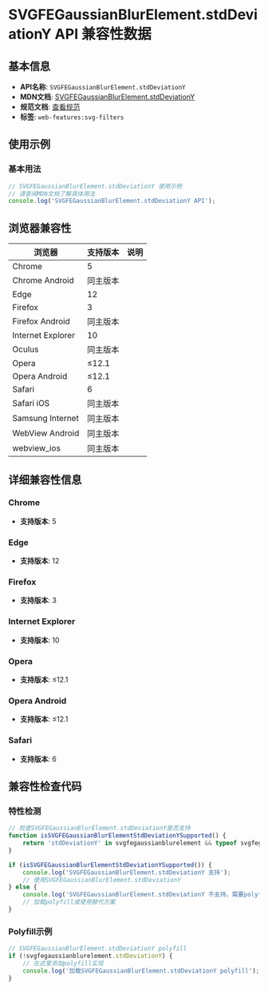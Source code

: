 # SVGFEGaussianBlurElement.stdDeviationY API 兼容性数据

## 基本信息

- **API名称**: `SVGFEGaussianBlurElement.stdDeviationY`
- **MDN文档**: [SVGFEGaussianBlurElement.stdDeviationY](https://developer.mozilla.org/docs/Web/API/SVGFEGaussianBlurElement/stdDeviationY)
- **规范文档**: [查看规范](https://drafts.fxtf.org/filter-effects/#dom-svgfegaussianblurelement-stddeviationy)
- **标签**: `web-features:svg-filters`

## 使用示例

### 基本用法

```javascript
// SVGFEGaussianBlurElement.stdDeviationY 使用示例
// 请查阅MDN文档了解具体用法
console.log('SVGFEGaussianBlurElement.stdDeviationY API');
```

## 浏览器兼容性

| 浏览器 | 支持版本 | 说明 |
|--------|----------|------|
| Chrome | 5 |  |
| Chrome Android | 同主版本 |  |
| Edge | 12 |  |
| Firefox | 3 |  |
| Firefox Android | 同主版本 |  |
| Internet Explorer | 10 |  |
| Oculus | 同主版本 |  |
| Opera | ≤12.1 |  |
| Opera Android | ≤12.1 |  |
| Safari | 6 |  |
| Safari iOS | 同主版本 |  |
| Samsung Internet | 同主版本 |  |
| WebView Android | 同主版本 |  |
| webview_ios | 同主版本 |  |

## 详细兼容性信息

### Chrome

- **支持版本**: 5

### Edge

- **支持版本**: 12

### Firefox

- **支持版本**: 3

### Internet Explorer

- **支持版本**: 10

### Opera

- **支持版本**: ≤12.1

### Opera Android

- **支持版本**: ≤12.1

### Safari

- **支持版本**: 6

## 兼容性检查代码

### 特性检测

```javascript
// 检查SVGFEGaussianBlurElement.stdDeviationY是否支持
function isSVGFEGaussianBlurElementStdDeviationYSupported() {
    return 'stdDeviationY' in svgfegaussianblurelement && typeof svgfegaussianblurelement.stdDeviationY === 'function';
}

if (isSVGFEGaussianBlurElementStdDeviationYSupported()) {
    console.log('SVGFEGaussianBlurElement.stdDeviationY 支持');
    // 使用SVGFEGaussianBlurElement.stdDeviationY
} else {
    console.log('SVGFEGaussianBlurElement.stdDeviationY 不支持，需要polyfill');
    // 加载polyfill或使用替代方案
}
```

### Polyfill示例

```javascript
// SVGFEGaussianBlurElement.stdDeviationY polyfill
if (!svgfegaussianblurelement.stdDeviationY) {
    // 在这里添加polyfill实现
    console.log('加载SVGFEGaussianBlurElement.stdDeviationY polyfill');
}
```

